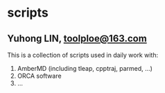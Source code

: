 # scripts

## Yuhong LIN, toolploe@163.com

This is a collection of scripts used in daily work with:

1. AmberMD (including tleap, cpptraj, parmed, ...)
2. ORCA software
3. ...

